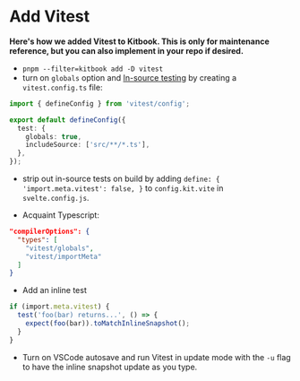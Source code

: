 # Add Vitest

**Here's how we added Vitest to Kitbook. This is only for maintenance reference, but you can also implement in your repo if desired.**

- `pnpm --filter=kitbook add -D vitest`
- turn on `globals` option and [In-source testing](https://vitest.dev/guide/features.html#in-source-testing) by creating a `vitest.config.ts` file:
```ts
import { defineConfig } from 'vitest/config';

export default defineConfig({
  test: {
    globals: true,
    includeSource: ['src/**/*.ts'],
  },
});
```
- strip out in-source tests on build by adding `define: { 'import.meta.vitest': false, }` to `config.kit.vite` in `svelte.config.js`.

- Acquaint Typescript:
```json
"compilerOptions": {
  "types": [
    "vitest/globals",
    "vitest/importMeta"
  ]
}
```

- Add an inline test
```ts
if (import.meta.vitest) {
  test('foo(bar) returns...', () => {
    expect(foo(bar)).toMatchInlineSnapshot();
  }
}
```

- Turn on VSCode autosave and run Vitest in update mode with the `-u` flag to have the inline snapshot update as you type.